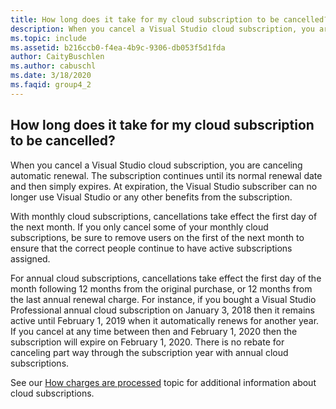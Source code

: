 ```yaml
---
title: How long does it take for my cloud subscription to be cancelled?
description: When you cancel a Visual Studio cloud subscription, you are canceling automatic renewal. The subscription continues until its normal...
ms.topic: include
ms.assetid: b216ccb0-f4ea-4b9c-9306-db053f5d1fda
author: CaityBuschlen
ms.author: cabuschl
ms.date: 3/18/2020
ms.faqid: group4_2
---
```


## How long does it take for my cloud subscription to be cancelled?

When you cancel a Visual Studio cloud subscription, you are canceling automatic renewal. The subscription continues until its normal renewal date and then simply expires. At expiration, the Visual Studio subscriber can no longer use Visual Studio or any other benefits from the subscription.

With monthly cloud subscriptions, cancellations take effect the first day of the next month. If you only cancel some of your monthly cloud subscriptions, be sure to remove users on the first of the next month to ensure that the correct people continue to have active subscriptions assigned.

For annual cloud subscriptions, cancellations take effect the first day of the month following 12 months from the original purchase, or 12 months from the last annual renewal charge. For instance, if you bought a Visual Studio Professional annual cloud subscription on January 3, 2018 then it remains active until February 1, 2019 when it automatically renews for another year. If you cancel at any time between then and February 1, 2020 then the subscription will expire on February 1, 2020. There is no rebate for canceling part way through the subscription year with annual cloud subscriptions.

See our [How charges are processed](https://docs.microsoft.com/visualstudio/subscriptions/vscloud-billing-faq#how-charges-are-processed) topic for additional information about cloud subscriptions.
